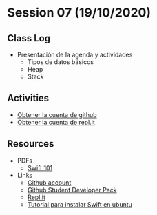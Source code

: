 # Session 07 (19/10/2020)

## Class Log
* Presentación de la agenda y actividades
    * Tipos de datos básicos
    * Heap
    * Stack

## Activities
* [Obtener la cuenta de github](https://education.github.com/pack)
* [Obtener la cuenta de repl.it](https://repl.it)


## Resources
* PDFs
  * [Swift 101](../resources/Session_05/pdfs/Swift-101-Session-1.pdf)
* Links
  * [Github account](https://github.com)
  * [Github Student Developer Pack](https://education.github.com/pack)
  * [Repl.it](https://repl.it)
  * [Tutorial para instalar Swift en ubuntu](https://www.katacoda.com/crashbit/scenarios/swift-scenario)